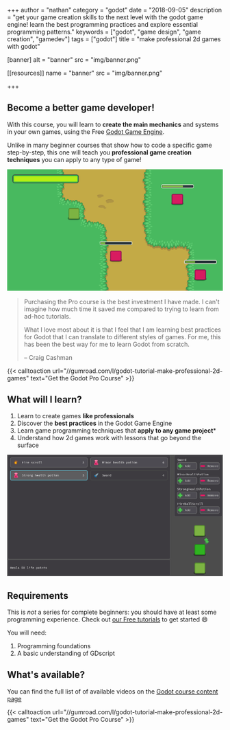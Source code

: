 +++
author = "nathan"
category = "godot"
date = "2018-09-05"
description = "get your game creation skills to the next level with the godot game engine! learn the best programming practices and explore essential programming patterns."
keywords = ["godot", "game design", "game creation", "gamedev"]
tags = ["godot"]
title = "make professional 2d games with godot"

[banner]
  alt = "banner"
  src = "img/banner.png"

[[resources]]
  name = "banner"
  src = "img/banner.png"

+++

## Become a better game developer!

With this course, you will learn to **create the main mechanics** and systems in your own games, using the Free [Godot Game Engine](//godotengine.org/).

Unlike in many beginner courses that show how to code a specific game step-by-step, this one will teach you **professional game creation techniques** you can apply to any type of game!

![Player GUI screenshot](./content/chapter-07-ui-series-screen.png)

> Purchasing the Pro course is the best investment I have made. I can't imagine how much time it saved me compared to trying to learn from ad-hoc tutorials.
>
> What I love most about it is that I feel that I am learning best practices for Godot that I can translate to different styles of games. For me, this has been the best way for me to learn Godot from scratch.
>
> – Craig Cashman

{{< calltoaction url="//gumroad.com/l/godot-tutorial-make-professional-2d-games" text="Get the Godot Pro Course" >}}



## What will I learn?

1. Learn to create games **like professionals**
1. Discover the **best practices** in the Godot Game Engine
1. Learn game programming techniques that **apply to any game project***
1. Understand how 2d games work with lessons that go beyond the surface

![Inventory demo screenshot](./content/chapter-09-inventory-demo.png)

## Requirements

This is *not* a series for complete beginners: you should have at least some programming experience. Check out [our Free tutorials](//youtube.com/c/gdquest) to get started 😄

You will need:

1. Programming foundations
1. A basic understanding of GDscript

## What's available?

You can find the full list of of available videos on the [Godot course content page](content)

{{< calltoaction url="//gumroad.com/l/godot-tutorial-make-professional-2d-games" text="Get the Godot Pro Course" >}}
